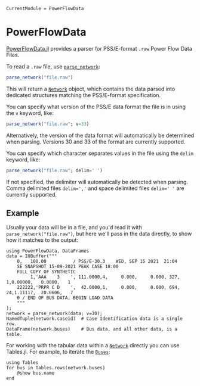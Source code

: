 ```@meta
CurrentModule = PowerFlowData
```

# PowerFlowData

[PowerFlowData.jl](https://github.com/nickrobinson251/PowerFlowData.jl)
provides a parser for PSS/E-format `.raw` Power Flow Data Files.

To read a `.raw` file, use [`parse_network`](@ref):
```julia
parse_network("file.raw")
```
This will return a [`Network`](@ref) object, which contains the data parsed into dedicated structures matching the PSS/E-format specification.

You can specify what version of the PSS/E data format the file is in using the `v` keyword,
like:
```julia
parse_network("file.raw"; v=33)
```
Alternatively, the version of the data format will automatically be determined when parsing.
Versions 30 and 33 of the format are currently supported.

You can specify which character separates values in the file using the `delim` keyword,
like:
```julia
parse_network("file.raw"; delim=' ')
```
If not specified, the delimiter will automatically be detected when parsing.
Comma delimited files `delim=','` and space delimited files `delim=' '` are currently supported.

## Example

Usually your data will be in a file, and you'd read it with `parse_network("file.raw")`,
but here we'll pass in the data directly, to show how it matches to the output:

```@repl example1
using PowerFlowData, DataFrames
data = IOBuffer("""
    0,   100.00          / PSS/E-30.3    WED, SEP 15 2021  21:04
    SE SNAPSHOT 15-09-2021 PEAK CASE 18:00
    FULL COPY OF SYNTHETIC
         1,'AAA    3    ', 111.0000,4,     0.000,     0.000, 327,   1,0.00000,   0.0000,   1
    222222,'PRPR C D    ',  42.0000,1,     0.000,     0.000, 694,  24,1.11117,  20.0606,   7
    0 / END OF BUS DATA, BEGIN LOAD DATA
    """
);
network = parse_network(data; v=30);
NamedTuple(network.caseid)  # Case Identification data is a single row.
DataFrame(network.buses)    # Bus data, and all other data, is a table.
```

For working with the tabular data within a [`Network`](@ref) directly you can use Tables.jl.
For example, to iterate the [`Buses`](@ref):
```@repl example1
using Tables
for bus in Tables.rows(network.buses)
    @show bus.name
end
```
